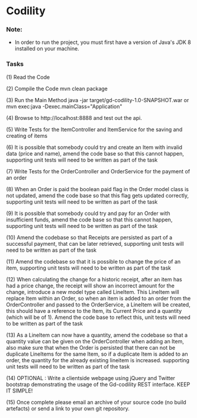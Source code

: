 # Codility

### Note:
- In order to run the project, you must first have a version of Java's JDK 8 installed on your machine.

### Tasks
(1) Read the Code

(2) Compile the Code
mvn clean package

(3) Run the Main Method
java -jar target/gd-codility-1.0-SNAPSHOT.war
or
mvn exec:java -Dexec.mainClass="Application"

(4) Browse to http://localhost:8888 and test out the api.

(5) Write Tests for the ItemController and ItemService for the saving and creating of items

(6) It is possible that somebody could try and create an Item with invalid data (price and name), amend the code base so that this cannot happen, supporting unit tests will need to be written as part of the task

(7) Write Tests for the OrderController and OrderService for the payment of an order

(8) When an Order is paid the boolean paid flag in the Order model class is not updated, amend the code base so that this flag gets updated correctly, supporting unit tests will need to be written as part of the task

(9) It is possible that somebody could try and pay for an Order with insufficient funds, amend the code base so that this cannot happen, supporting unit tests will need to be written as part of the task

(10) Amend the codebase so that Receipts are persisted as part of a successful payment, that can be later retrieved, supporting unit tests will need to be written as part of the task

(11) Amend the codebase so that it is possible to change the price of an item, supporting unit tests will need to be written as part of the task

(12) When calculating the change for a historic receipt, after an item has had a price change, the receipt will show an incorrect amount for the change, introduce a new model type called LineItem. This LineItem will replace Item within an Order, so when an item is added to an order from the OrderController and passed to the OrderService, a LineItem will be created, this should have a reference to the Item, its Current Price and a quantity (which will be of 1). Amend the code base to reflect this, unit tests will need to be written as part of the task

(13) As a LineItem can now have a quantity, amend the codebase so that a quantity value can be given on the OrderController when adding an Item, also make sure that when the Order is persisted that there can not be duplicate LineItems for the same Item, so if a duplicate Item is added to an order, the quantity for the already existing lineitem is increased. supporting unit tests will need to be written as part of the task

(14) OPTIONAL : Write a clientside webpage using jQuery and Twitter bootstrap demonstrating the usage of the Gd-codility REST interface. KEEP IT SIMPLE!

(15) Once complete please email an archive of your source code (no build artefacts) or send a link to your own git repository.